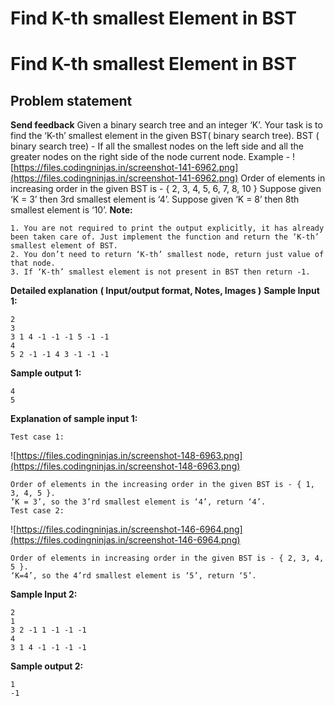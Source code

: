 # Find K-th smallest Element in BST

# Find K-th smallest Element in BST
## **Problem statement**
**Send feedback**
Given a binary search tree and an integer ‘K’. Your task is to find the ‘K-th’ smallest element in the given BST( binary search tree).
BST ( binary search tree) -
If all the smallest nodes on the left side and all the greater nodes on the right side of the node current node.
Example -
![https://files.codingninjas.in/screenshot-141-6962.png](https://files.codingninjas.in/screenshot-141-6962.png)
Order of elements in increasing order in the given BST is - { 2, 3, 4, 5, 6, 7, 8, 10 }
Suppose given ‘K = 3’ then 3rd smallest element is ‘4’.
Suppose given ‘K = 8’ then 8th smallest element is ‘10’.
**Note:**
```
1. You are not required to print the output explicitly, it has already been taken care of. Just implement the function and return the ‘K-th’ smallest element of BST.
2. You don’t need to return ‘K-th’ smallest node, return just value of that node.
3. If ‘K-th’ smallest element is not present in BST then return -1.
```
**Detailed explanation**
**( Input/output format, Notes, Images )**
**Sample Input 1:**
```
2
3
3 1 4 -1 -1 -1 5 -1 -1
4
5 2 -1 -1 4 3 -1 -1 -1
```
**Sample output 1:**
```
4
5
```
**Explanation of sample input 1:**
```
Test case 1:
```
![https://files.codingninjas.in/screenshot-148-6963.png](https://files.codingninjas.in/screenshot-148-6963.png)
```
Order of elements in the increasing order in the given BST is - { 1, 3, 4, 5 }.
‘K = 3’, so the 3’rd smallest element is ‘4’, return ‘4’.
Test case 2:
```
![https://files.codingninjas.in/screenshot-146-6964.png](https://files.codingninjas.in/screenshot-146-6964.png)
```
Order of elements in increasing order in the given BST is - { 2, 3, 4, 5 }.
‘K=4’, so the 4’rd smallest element is ‘5’, return ‘5’.
```
**Sample Input 2:**
```
2
1
3 2 -1 1 -1 -1 -1
4
3 1 4 -1 -1 -1 -1
```
**Sample output 2:**
```
1
-1
```